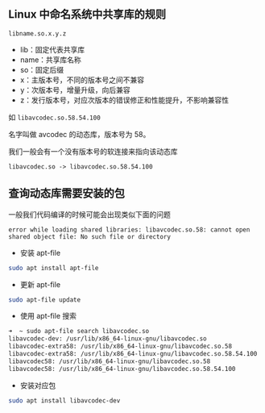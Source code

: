 ## Linux 中命名系统中共享库的规则

```
libname.so.x.y.z
```

- lib：固定代表共享库
- name：共享库名称
- so：固定后缀
- x：主版本号，不同的版本号之间不兼容
- y：次版本号，增量升级，向后兼容
- z：发行版本号，对应次版本的错误修正和性能提升，不影响兼容性

如 `libavcodec.so.58.54.100`

名字叫做 avcodec 的动态库，版本号为 58。

我们一般会有一个没有版本号的软连接来指向该动态库

```
libavcodec.so -> libavcodec.so.58.54.100
```

## 查询动态库需要安装的包

一般我们代码编译的时候可能会出现类似下面的问题

```
error while loading shared libraries: libavcodec.so.58: cannot open shared object file: No such file or directory
```

- 安装 apt-file

```bash
sudo apt install apt-file
```

- 更新 apt-file

```bash
sudo apt-file update
```

- 使用 apt-file 搜索

```bash
➜  ~ sudo apt-file search libavcodec.so  
libavcodec-dev: /usr/lib/x86_64-linux-gnu/libavcodec.so
libavcodec-extra58: /usr/lib/x86_64-linux-gnu/libavcodec.so.58
libavcodec-extra58: /usr/lib/x86_64-linux-gnu/libavcodec.so.58.54.100
libavcodec58: /usr/lib/x86_64-linux-gnu/libavcodec.so.58
libavcodec58: /usr/lib/x86_64-linux-gnu/libavcodec.so.58.54.100
```

- 安装对应包

```bash
sudo apt install libavcodec-dev
```

